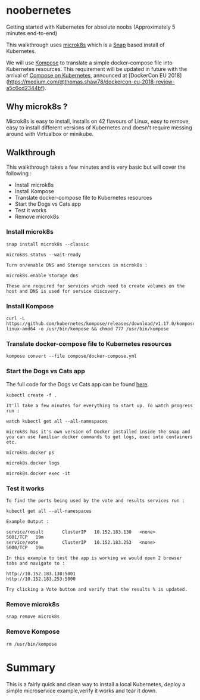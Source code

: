 # noobernetes

Getting started with Kubernetes for absolute noobs (Approximately 5 minutes end-to-end)

This walkthrough uses [microk8s](https://microk8s.io/) which is a [Snap](https://snapcraft.io/) based install of Kubernetes.

We will use [Kompose](https://github.com/kubernetes/kompose) to translate a simple docker-compose file into Kubernetes resources. This requirement will be updated in future with the arrival of [Compose on Kubernetes](https://github.com/docker/compose-on-kubernetes), announced at [DockerCon EU 2018] (https://medium.com/@thomas.shaw78/dockercon-eu-2018-review-a5c6cd2344bf). 

## Why microk8s ?

Microk8s is easy to install, installs on 42 flavours of Linux, easy to remove, easy to install different versions of Kubernetes and doesn't require messing around with Virtualbox or minikube.

## Walkthrough

This walkthrough takes a few minutes and is very basic but will cover the following :

- Install microk8s
- Install Kompose
- Translate docker-compose file to Kubernetes resources
- Start the Dogs vs Cats app
- Test it works
- Remove microk8s

### Install microk8s

```
snap install microk8s --classic

microk8s.status --wait-ready

Turn on/enable DNS and Storage services in microk8s :

microk8s.enable storage dns

These are required for services which need to create volumes on the host and DNS is used for service discovery.
```

### Install Kompose

```
curl -L https://github.com/kubernetes/kompose/releases/download/v1.17.0/kompose-linux-amd64 -o /usr/bin/kompose && chmod 777 /usr/bin/kompose

```
### Translate docker-compose file to Kubernetes resources 

```
kompose convert --file compose/docker-compose.yml

```
### Start the Dogs vs Cats app 

The full code for the Dogs vs Cats app can be found [here](https://github.com/dockersamples/example-voting-app).

```
kubectl create -f .

It'll take a few minutes for everything to start up. To watch progress run :

watch kubectl get all --all-namespaces

microk8s has it's own version of Docker installed inside the snap and you can use familiar docker commands to get logs, exec into containers etc.

microk8s.docker ps

microk8s.docker logs 

microk8s.docker exec -it 

```
### Test it works 

```
To find the ports being used by the vote and results services run :

kubectl get all --all-namespaces

Example Output :

service/result       ClusterIP   10.152.183.130   <none>        5001/TCP   19m
service/vote         ClusterIP   10.152.183.253   <none>        5000/TCP   19m

In this example to test the app is working we would open 2 browser tabs and navigate to :

http://10.152.183.130:5001
http://10.152.183.253:5000

Try clicking a Vote button and verify that the results % is updated.
```

### Remove microk8s

```
snap remove microk8s

```

### Remove Kompose 

```
rm /usr/bin/kompose

```


# Summary

This is a fairly quick and clean way to install a local Kubernetes, deploy a simple microservice example,verify it works and tear it down.
